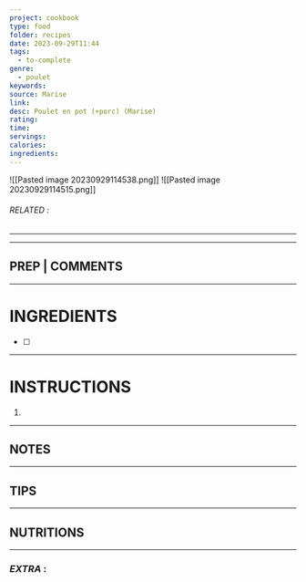 ```yaml
---
project: cookbook
type: food
folder: recipes
date: 2023-09-29T11:44
tags:
  - to-complete
genre:
  - poulet
keywords: 
source: Marise
link: 
desc: Poulet en pot (+porc) (Marise)
rating: 
time: 
servings: 
calories: 
ingredients:
---
```


![[Pasted image 20230929114538.png]]
![[Pasted image 20230929114515.png]]
###### *RELATED* : 
---


---
## PREP | COMMENTS



---
# INGREDIENTS

- [ ] 

---
# INSTRUCTIONS

1. 

---
## NOTES



---
## TIPS



---
## NUTRITIONS



---
### *EXTRA* :




